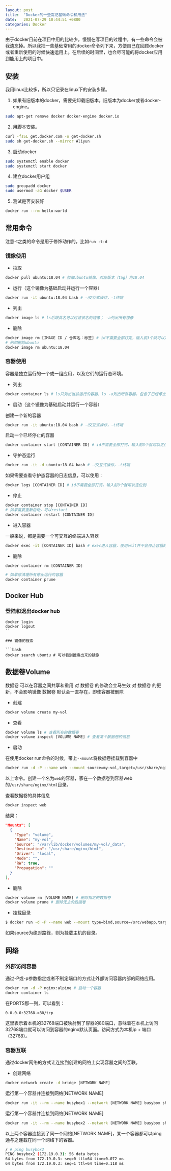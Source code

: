 ```yaml
---
layout: post
title:  "Docker的一些需记基础命令和用法"
date:   2021-07-29 10:44:51 +0800
categories: Docker
---
```


由于docker目前在项目中用的比较少，慢慢在写项目的过程中，有一些命令会被我遗忘掉。所以我把一些基础常用的docker命令列下来，方便自己在回顾docker或者重新使用的时候快速运用上。在后续的时间里，也会尽可能的将docker应用到能用上的项目中。

## 安装

我用linux比较多，所以只记录在linux下的安装步骤。

1. 如果有旧版本的docker，需要先卸载旧版本。旧版本为docker或者docker-engine。

```bash
sudo apt-get remove docker docker-engine docker.io
```

2. 用脚本安装。

```bash
curl -fsSL get.docker.com -o get-docker.sh
sudo sh get-docker.sh --mirror Aliyun
```

3. 启动docker

```bash
sudo systemctl enable docker
sudo systemctl start docker
```

4. 建立docker用户组

```bash
sudo groupadd docker
sudo usermod -aG docker $USER
```

5. 测试是否安装好

```bash
docker run --rm hello-world
```

## 常用命令

注意-t之类的命令是用于修饰动作的，比如`run -t-d`

### 镜像使用

- 拉取

```bash
docker pull ubuntu:18.04 # 拉取ubuntu镜像，对应版本（tag）为18.04
```

- 运行（这个镜像为基础启动并运行一个容器）

```bash
docker run -it ubuntu:18.04 bash # -ℹ交互式操作，-t终端
```

- 列出

```bash
docker image ls # ls后跟具名可以过滤该名的镜像； -a列出所有镜像
```

- 删除

```bash
docker image rm [IMAGE ID / 仓库名：标签] # id不需要全部打完，输入前3个就可以定位到
# 例如删除ubuntu
docker image rm ubuntu:18.04
```

### 容器使用

容器是独立运行的一个或一组应用，以及它们的运行态环境。

- 列出

```bash
docker container ls # ls只列出当前运行的容器，ls -a列出所有容器，包含了已经停止运行的
```

- 启动（这个镜像为基础启动并运行一个容器）

创建一个新的容器

```bash
docker run -it ubuntu:18.04 bash # -ℹ交互式操作，-t终端
```

启动一个已经停止的容器

```bash
docker container start [CONTAINER ID] # id不需要全部打完，输入前3个就可以定位到
```

- 守护态运行

```bash
docker run -it -d ubuntu:18.04 bash # -ℹ交互式操作，-t终端
```

如果需要查看守护态容器的日志信息，可以使用：

```bash
docker logs [CONTAINER ID] # id不需要全部打完，输入前3个就可以定位到
```

- 停止

```bash
docker container stop [CONTAINER ID] 
# 如果需要重新启动，可以restart
docker container restart [CONTAINER ID]
```

- 进入容器

一般来说，都是需要一个可交互的终端进入容器

```bash
docker exec -it [CONTAINER ID] bash # exec进入容器，使用exit并不会停止容器的运行，这和attach不一样
```

- 删除

```bash
docker container rm [CONTAINER ID]

# 如果想清理所有停止运行的容器
docker container prune
```

## Docker Hub

### 登陆和退出docker hub

```
docker login
docker logout
``

### 镜像的搜索

```bash
docker search ubuntu # 可以看到搜索出来的镜像
```

## 数据卷Volume

数据卷 可以在容器之间共享和重用
对 数据卷 的修改会立马生效
对 数据卷 的更新，不会影响镜像
数据卷 默认会一直存在，即使容器被删除

- 创建

```bash
docker volume create my-vol
```

- 查看

```bash
docker volume ls # 查看所有的数据卷
docker volume inspect [VOLUME NAME] # 查看某个数据卷的信息
```

- 启动

在使用docker run命令的时候，带上`--mount`将数据卷挂载到容器中

```bash
docker run -d -P --name web --mount source=my-vol,target=/usr/share/nginx/html nginx:alpine # --name 定义容器的名称
```

以上命令。创建一个名为`web`的容器，家在一个数据卷到容器web的`/usr/share/nginx/html`目录。

查看数据卷的具体信息

```bash
docker inspect web
```

结果：

```json
"Mounts": [
  {
    "Type": "volume",
    "Name": "my-vol",
    "Source": "/var/lib/docker/volumes/my-vol/_data",
    "Destination": "/usr/share/nginx/html",
    "Driver": "local",
    "Mode": "",
    "RW": true,
    "Propagation": ""
  }
],
```

- 删除

```bash
docker volume rm [VOLUME NAME] # 删除指定的数据卷
docker volume prune # 删除无主的数据卷
```

- 挂载目录

```bash
$ docker run -d -P --name web --mount type=bind,source=/src/webapp,target=/usr/share/nginx/html nginx:alpine
```

如果source为绝对路径，则为挂载主机的目录。

## 网络

### 外部访问容器

通过-P或-p参数指定或者不制定端口的方式让外部访问容器内部的网络应用。

```bash
docker run -d -P nginx:alpine # 启动一个容器
docker container ls
```

在PORTS那一列，可以看到：

```
0.0.0.0:32768->80/tcp
```

这里表示着本机的32768端口被映射到了容器的80端口，意味着在本机上访问32768端口就可以访问到容器的nginx默认页面。访问方式为本机ip + 端口（32768）。

### 容器互联

通过docker网络的方式让连接到创建的网络上实现容器之间的互联。

- 创建网络

```bash
docker network create -d bridge [NETWORK NAME]
```

运行第一个容器并连接到网络[NETWORK NAME]

```bash
docker run -it --rm --name busybox1 --network [NETWORK NAME] busybox sh
```

运行第一个容器并连接到网络[NETWORK NAME]

```bash
docker run -it --rm --name busybox2 --network [NETWORK NAME] busybox sh
```

以上两个容器连接到了同一个网络[NETWORK NAME]，某一个容器都可以ping通与之连载在同一个网络下的容器。

```bash
/ # ping busybox2
PING busybox2 (172.19.0.3): 56 data bytes
64 bytes from 172.19.0.3: seq=0 ttl=64 time=0.072 ms
64 bytes from 172.19.0.3: seq=1 ttl=64 time=0.118 ms
```